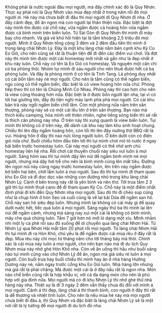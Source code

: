 Không phải là nước ngoài đâu mọi người, mà đây chính xác đó là Quy Nhơn. Thực sự phải nói là Quy Nhơn vào mùa đẹp nhất ở trong năm rồi đó mọi người ơi. Hè này mà chưa biết đi đâu thì mọi người đi Quy Nhơn đi nha. Ở đây cảnh đẹp, đồ ăn ngon mà con người lại thân thiện nữa. Đặc biệt là đợt này mình tìm được cái chỗ này, vừa ngắm được cả hoàng hôn vừa ngắm được cả bình minh trên biển luôn. Từ Sài Gòn đi Quy Nhơn thì mình đi máy bay cho nhanh. Và giá vé khứ hồi hiện tại là tầm khoảng 2,5 triệu đó mọi người. Mình ở Quy Nhơn tổng cộng 3 đêm và 2 đêm đầu tiên thì mình ở trong làng chài Nhơn Lý. Đây là một khu làng chài nằm bên cạnh khu Kỳ Co Eo Gió, cho nên cũng sẽ rất là thuận tiện để đi đến các điểm vui chơi. Và đợt này thì mình tìm được một cái homestay mới nhất và gần như là đẹp nhất ở khu này luôn. Chỗ này có tên là Eo Gió có homestay. Và nguyên một căn chỉ có ba phòng thôi. Nhóm tụi mình đi sáu người cho nên thuê được hết cả ba phòng luôn. Và đây là phòng mình ở có tên là Tình Tang. Là phòng duy nhất có cái bồn tắm này nè mọi người. Cho nên là tắm cũng có thể ngắm biển, ngủ cũng có thể ngắm biển, đặc biệt là có view hoàng hôn nữa chứ. Phòng tiếp theo thì có tên là Chúng Mình Có Nhau. Phòng này thì cao hơn cho nên là view cũng thoáng hơn nữa. Đặc biệt là ở được bốn người lận nha, tại vì có tới hai giường lớn, đầy đủ tiện nghi máy lạnh phà phà mọi người. Có cái khu bàn trà này ngồi ngắm biển chill lắm. Còn một phòng nữa nằm trên sân thượng, phòng này sẽ có một cái lều lớn ở trên sân thượng. Bạn nào mà thích kiểu camping, hòa mình với thiên nhiên, nghe tiếng sóng biển thì sẽ rất là thích căn phòng này nha. Ở trên này thì xung quanh là view biển luôn. Tụi mình thì không có ở trên này, để dành cái khu này làm khu sinh hoạt chung. Chiều thì lên đây ngắm hoàng hôn, còn tối thì lên đây nướng thịt BBQ rất là vui. Hoàng hôn ở đây thì nao nức lòng người luôn. Ở bên dưới còn có điện gió nữa chứ. Buổi chiều hôm đầu tiên tới thì tụi mình chơi mô tô nước ở ngay bãi biển trước homestay luôn. Cái này mọi người có thể nhờ anh chủ homestay liên hệ nha. Rồi chơi cái thuyền chuối này siêu vui luôn á mọi người. Sáng hôm sau thì tụi mình dậy lên núi để ngắm bình minh nè mọi người, nhưng mà dậy hơi trễ cho nên là bình minh cũng lên mất tiêu. Đường lên ngọn núi này cũng ngay trước homestay luôn, lên trên này ngắm được bờ biển hai bên, chill lắm luôn á mọi người. Sau đó thì tụi mình đi tham quan khu Eo Gió và đi dọc dọc vào những con đường nhỏ trong khu làng chài Nhơn Lý. Cảnh ở bên trong này rất là yên bình và nên thơ. Tới trưa tầm 2 3 giờ thì tụi mình thuê cano để đi tham quan Kỳ Co. Chỗ này là một điểm nhất định phải đi khi đến Quy Nhơn nha mọi người. Sau đó thì đi chèo sup cũng như là chụp hình ở hòn Sẹo và cuối cùng là về lại bãi Dứa để ngắm san hô. Chỗ này san hô siêu đẹp luôn. Nhưng mình lại không có cái máy gì để quay dưới nước hết, tiếc quá luôn á mọi người. Sáng ngày thứ ba thì mình lại lên núi để ngắm cảnh, nhưng mà sáng nay xui một cái là không có bình minh, mây che quá chừng luôn. Tầm 7 giờ hơn nó mới ló dạng một xíu. Mình nhâm nhi một ly cà phê rồi sau đó xuống để di chuyển qua làng chài Nhơn Hải. Từ Nhơn Lý qua Nhơn Hải mất tầm 20 phút rồi mọi người. Từ làng chài Nhơn Hải thì tụi mình đi ra Hòn Khô, chủ yếu là để ngắm được cái mùa rêu ở đây rất là đẹp. Mùa rêu này chỉ mọc từ tháng năm cho tới tháng bảy mà thôi. Chính xác là cái mùa này luôn á mọi người, cho nên bạn nào mà đi du lịch Quy Nhơn mùa này nhớ ghé Hòn Khô nha. Còn về ăn uống thì hầu như buổi sáng nào tụi mình cũng vào chợ Nhơn Lý để ăn, ngon mà giá siêu rẻ luôn á mọi người. Còn buổi trưa hay buổi chiều thì mình hay ăn ở nhà hàng Hướng Dương này nè, nằm ngay trước cổng khu Eo Gió luôn. Nhà hàng lớn nhưng mà giá rất là phải chăng. Mà được một cái là ở đây nấu rất là ngon nha. Món nào chế biến cũng rất là hợp khẩu vị, với cả đa dạng món cho nên là phù hợp với gia đình nữa. Mọi người mà có đi khu Nhơn Lý thì nhớ ghé thử nhà hàng này nha. Thiệt sự là đi 3 ngày 2 đêm vẫn thấy chưa đủ đối với mình á mọi người. Cảnh á thì đẹp, làng chài á thì thanh bình, con người ở đây thì rất là dễ thương và nhiệt tình luôn. Cho nên là nếu mùa hè này mà mọi người chưa biết đi đâu á, thì Quy Nhơn và đặc biệt là làng chài Nhơn Lý sẽ là một nơi rất là lý tưởng để mọi người đi du lịch đó nha.